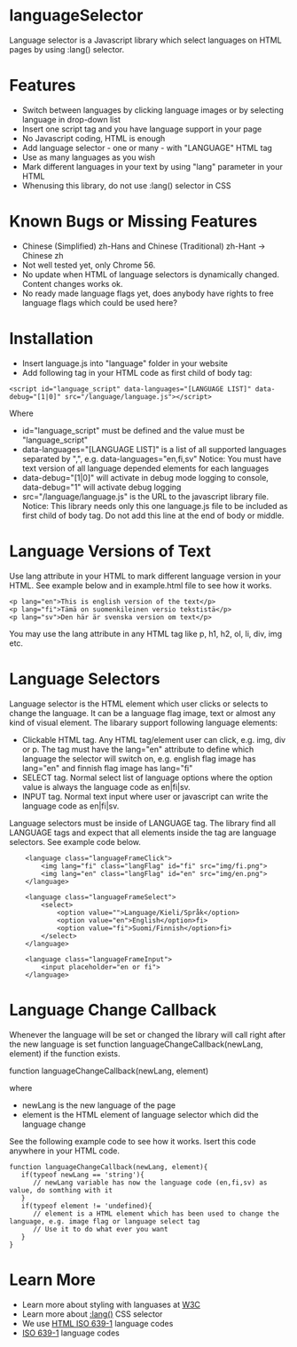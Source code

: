 # languageSelector
Language selector is a Javascript library which select languages on HTML pages by using :lang() selector.

# Features
- Switch between languages by clicking language images or by selecting language in drop-down list
- Insert one script tag and you have language support in your page
- No Javascript coding, HTML is enough
- Add language selector - one or many - with "LANGUAGE" HTML tag
- Use as many languages as you wish
- Mark different languages in your text by using "lang" parameter in your HTML
- Whenusing this library, do not use :lang() selector in CSS

# Known Bugs or Missing Features
- Chinese (Simplified) zh-Hans and Chinese (Traditional) zh-Hant -> Chinese zh
- Not well tested yet, only Chrome 56.
- No update when HTML of language selectors is dynamically changed. Content changes works ok.
- No ready made language flags yet, does anybody have rights to free language flags which could be used here?

# Installation
- Insert language.js into "language" folder in your website
- Add following tag in your HTML code as first child of body tag:
```
<script id="language_script" data-languages="[LANGUAGE LIST]" data-debug="[1|0]" src="/language/language.js"></script>
```
Where
- id="language_script" must be defined and the value must be "language_script"
- data-languages="[LANGUAGE LIST]" is a list of all supported languages separated by ",", e.g. data-languages="en,fi,sv"
   Notice: You must have text version of all language depended elements for each languages
- data-debug="[1|0]" will activate in debug mode logging to console, data-debug="1" will activate debug logging
- src="/language/language.js" is the URL to the javascript library file. Notice: This library needs only this one language.js file to be included as first child of body tag. Do not add this line at the end of body or middle.

# Language Versions of Text
Use lang attribute in your HTML to mark different language version in your HTML. See example below and in example.html file to see how it works.
```
<p lang="en">This is english version of the text</p>
<p lang="fi">Tämä on suomenkileinen versio tekstistä</p>
<p lang="sv">Den här är svenska version om text</p>
```
You may use the lang attribute in any HTML tag like p, h1, h2, ol, li, div, img etc.

# Language Selectors
Language selector is the HTML element which user clicks or selects to change the language. It can be a language flag image, text or almost any kind of visual element.
The libarary support following language elements:
- Clickable HTML tag. Any HTML tag/element user can click, e.g. img, div or p. The tag must have the lang="en" attribute to define which language the selector will switch on, e.g. english flag image has lang="en" and finnish flag image has lang="fi"
- SELECT tag. Normal select list of language options where the option value is always the language code as en|fi|sv.
- INPUT tag. Normal text input where user or javascript can write the language code as en|fi|sv.

Language selectors must be inside of LANGUAGE tag. The library find all LANGUAGE tags and expect that all elements inside the tag are language selectors. See example code below.
```
	<language class="languageFrameClick">
		<img lang="fi" class="langFlag" id="fi" src="img/fi.png">
		<img lang="en" class="langFlag" id="en" src="img/en.png">
	</language>

    <language class="languageFrameSelect">
        <select>
            <option value="">Language/Kieli/Språk</option>
            <option value="en">English</option>fi>
            <option value="fi">Suomi/Finnish</option>fi>
        </select>
	</language>

    <language class="languageFrameInput">
        <input placeholder="en or fi">
	</language>
```
# Language Change Callback
Whenever the language will be set or changed the library will call right after the new language is set function languageChangeCallback(newLang, element) if the function exists.

function languageChangeCallback(newLang, element)

where

- newLang is the new language of the page
- element is the HTML element of language selector which did the language change

See the following example code to see how it works. Isert this code anywhere in your HTML code.

```
function languageChangeCallback(newLang, element){
   if(typeof newLang == 'string'){
      // newLang variable has now the language code (en,fi,sv) as value, do somthing with it
   }
   if(typeof element != 'undefined){
      // element is a HTML element which has been used to change the language, e.g. image flag or language select tag
      // Use it to do what ever you want
   }
}
```
# Learn More
- Learn more about styling with languases at [W3C](https://www.w3.org/International/questions/qa-css-lang "W3C: Styling using language attributes")
- Learn more about [:lang()](https://developer.mozilla.org/en-US/docs/Web/CSS/:lang "Mozilla Developer Network: :lang") CSS selector
- We use [HTML ISO 639-1](https://en.wikipedia.org/wiki/List_of_ISO_639-1_codes "W3C: HTML Language Code Reference") language codes
- [ISO 639-1](https://en.wikipedia.org/wiki/List_of_ISO_639-1_codes "Wikipedia: List of ISO 639-1 codes") language codes

